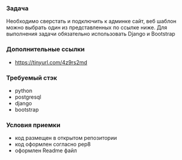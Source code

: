 ### Задача

Необходимо сверстать и подключить к админке сайт, веб шаблон можно выбрать один из представленных по ссылке ниже. Для выполнения задачи обязательно использовать Django и Bootstrap

### Дополнительные ссылки

- https://tinyurl.com/4z9rs2md

### Требуемый стэк

- python
- postgresql
- django
- bootstrap

### Условия приемки

- код размещен в открытом репозитории
- код оформлен согласно pep8
- оформлен Readme файл